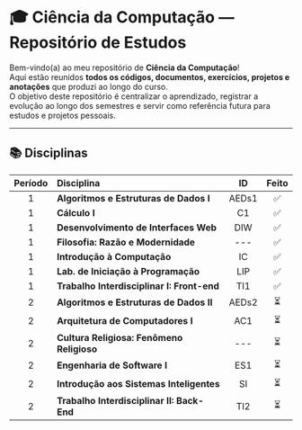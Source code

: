 # 🎓 Ciência da Computação — Repositório de Estudos

Bem-vindo(a) ao meu repositório de **Ciência da Computação**!  
Aqui estão reunidos **todos os códigos, documentos, exercícios, projetos e anotações** que produzi ao longo do curso.  
O objetivo deste repositório é centralizar o aprendizado, registrar a evolução ao longo dos semestres e servir como referência futura para estudos e projetos pessoais.

---

## 📚 Disciplinas

| Período | Disciplina | ID | Feito |
|:-------:|:-------------------------------------------|:------:|:------:|
| 1 | **Algoritmos e Estruturas de Dados I** | AEDs1 | ✅ |
| 1 | **Cálculo I** | C1 | ✅ |
| 1 | **Desenvolvimento de Interfaces Web** | DIW | ✅ |
| 1 | **Filosofia: Razão e Modernidade** | --- | ✅ |
| 1 | **Introdução à Computação** | IC | ✅ |
| 1 | **Lab. de Iniciação à Programação** | LIP | ✅ |
| 1 | **Trabalho Interdisciplinar I: Front-end** | TI1 | ✅ |
| 2 | **Algoritmos e Estruturas de Dados II** | AEDs2 | ⏳ |
| 2 | **Arquitetura de Computadores I** | AC1 | ⏳ |
| 2 | **Cultura Religiosa: Fenômeno Religioso** | --- | ⏳ |
| 2 | **Engenharia de Software I** | ES1 | ⏳ |
| 2 | **Introdução aos Sistemas Inteligentes** | SI | ⏳ |
| 2 | **Trabalho Interdisciplinar II: Back-End** | TI2 | ⏳ |

